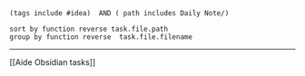 
````tasks



(tags include #idea)  AND ( path includes Daily Note/)

sort by function reverse task.file.path
group by function reverse  task.file.filename 
````


---
[[Aide Obsidian tasks]]